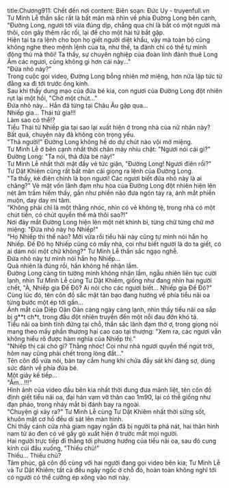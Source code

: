 title:Chương911: Chết đến nơi
content:
Biên soạn: Đức Uy - truyenfull.vn<br>Tư Minh Lễ thần sắc rất là bất mãn mà nhìn về phía Đường Long bên cạnh, "Đường Long, ngươi tới vừa đúng dịp, chẳng qua chỉ là bắt có một người mà thôi, còn gây thêm rắc rối, lại để cho một hài tử bắt gặp.<br>Hiện tại ta ra lệnh cho bọn họ giết người diệt khẩu, vậy mà toàn bộ cũng không nghe theo mệnh lệnh của ta, như thế, ta đành chỉ có thể tự mình động thủ mà thôi! Ta thấy, sự chuyên nghiệp của đoàn lính đánh thuê Long Âm các ngươi, cũng không gì hơn cái này…"<br>"Đứa nhỏ này?"<br>Trong cuộc gọi video, Đường Long bỗng nhiên mở miệng, hơn nữa lập tức từ đằng xa đi tới trước ống kính.<br>Sau khi thấy dung mạo của đứa bé kia, con ngươi của Đường Long đột nhiên rụt lại một hồi, "Chờ một chút..."<br>Đứa nhỏ này... Hắn đã từng tại Châu Âu gặp qua...<br>Nhiếp gia... Thái tử gia!!!<br>Làm sao có thể!?<br>Tiểu Thái tử Nhiếp gia tại sao lại xuất hiện ở trong nhà của nữ nhân này?<br>Bất quá, chuyện này đã không còn trọng yếu.<br>"Thả người!" Đường Long không hề do dự chút nào vội mở miệng.<br>Tư Minh Lễ ở bên cạnh nhất thời chân mày nhíu chặt: "Ngươi nói cái gì?"<br>Đường Long: "Ta nói, thả đứa bé này!"<br>Tư Minh Lễ nhất thời mặt đầy vẻ tức giận, "Đường Long! Ngươi điên rồi?"<br>Tư Dật Khiêm cũng rất bất mãn cái giọng ra lệnh của Đường Long.<br>"Ta thấy, kẻ điên chính là bọn ngươi! Các ngươi biết đứa nhỏ này là ai chăng?" Vẻ mặt vốn lãnh đạm nhu hòa của Đường Long đột nhiên hiện lên nét âm trầm hiếm thấy, gần như phiền não đưa ngón tay ra, ánh mắt phiền muộn, day day mi tâm.<br>"Không phải chỉ là một thằng nhóc, nhìn có vẻ không tệ, trong nhà có một chút tiền, có chút quyền thế mà thôi sao?!"<br>Nơi đáy mắt Đường Long hiện lên một nét khinh bỉ, từng chữ từng chữ mở miệng: "Đứa nhỏ này họ Nhiếp!"<br>"Họ Nhiếp thì thế nào? Mới vừa rồi tiểu hài này cũng tự mình nói hắn họ Nhiếp. Đế Đô họ Nhiếp cũng có mấy nhà, coi như biết người là do ta giết, có ai dám nói một chữ không?" Tư Minh Lễ thần sắc ngạo nghễ.<br>Đứa nhỏ này tự mình nói hắn họ Nhiếp...<br>Quả nhiên là đúng rồi, hắn không hề nhận lầm.<br>Đường Long càng tin tưởng mình không nhận lầm, ngẫu nhiên liên tục cười lạnh, nhìn Tư Minh Lễ cùng Tư Dật Khiêm, giống như đang nhìn hai người chết, "À, Nhiếp gia Đế Đô? Ai nói cho các ngươi biết... Nhiếp gia Đế Đô?"<br>Cùng lúc đó, tên côn đồ sắc mặt tàn bạo đang hướng về phía tiểu nãi oa từng bước một ép tới gần...<br>Ánh mắt của Diệp Oản Oản càng ngày càng lạnh, nhìn thấy tiểu nãi oa sắp bị g**t ch*t, trong đầu đột nhiên truyền đến một nỗi đau đớn khó tả.<br>Tiểu nãi oa bình tĩnh đứng tại chỗ, thần sắc lãnh đạm thờ ơ, trong giọng nói mang theo mấy phần thương hại cao cao tại thượng: "Xem ra, các ngươi vẫn không hiểu rõ được hàm nghĩa của Nhiếp thị."<br>"Nhiếp thị cái chó gì? Thằng nhóc! Coi như nhà ngươi quyền thế ngút trời, hôm nay cũng phải chết trong lòng đất…"<br>Tên côn đồ vừa nói, bàn tay cầm hung khí chứa đầy sát khí đáng sợ, dùng sức đánh về phía đứa bé.<br>Một giây kế tiếp...<br>"Ầm…!!!"<br>Hình ảnh của video đầu bên kia nhất thời đung đưa mãnh liệt, tên côn đồ định giết tiểu nãi oa, đại hán vạm vỡ thân cao 1m90, lại có thể giống như đạn pháo, trong nháy mắt bị đánh bay ra ngoài.<br>"Chuyện gì xảy ra?" Tư Minh Lễ cùng Tư Dật Khiêm nhất thời sững sốt, khuôn mặt cơ hồ đều dí sát lên màn hình.<br>Chỉ thấy cánh cửa nhà giam ngay ngắn đã bị người ta phá nát, hai thân hình nam tử áo đen có vẻ gầy gò xuất hiện ở trước mắt mọi người.<br>Hai người trực tiếp đi thẳng tới phương hướng của tiểu nãi oa, sau đó cung kính cúi đầu xuống, "Thiếu chủ!"<br>Thiếu... Thiếu chủ?<br>Tâm phúc, gã côn đồ cùng với hai người đang gọi video bên kia; Tư Minh Lễ và Tư Dật Khiêm; tất cả đều ngây ngốc ở chỗ đó, hoàn toàn không nghĩ tới có người có thể cưỡng ép xông vào nơi này.